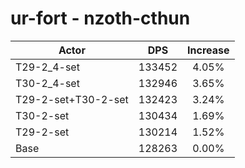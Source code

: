 # ur-fort - nzoth-cthun
| Actor | DPS | Increase |
|---|:---:|:---:|
|T29-2_4-set|133452|4.05%|
|T30-2_4-set|132946|3.65%|
|T29-2-set+T30-2-set|132423|3.24%|
|T30-2-set|130434|1.69%|
|T29-2-set|130214|1.52%|
|Base|128263|0.00%|
